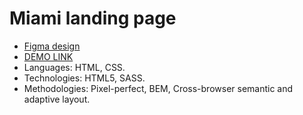 # Miami landing page
- [Figma design](https://www.figma.com/file/nHz8bflIwJaWP3P99vKTH5/miami_home_new?node-id=16033%3A3)
- [DEMO LINK](https://Saharij.github.io/layout_miami/)
- Languages: HTML, CSS.
- Technologies: HTML5, SASS.
- Methodologies: Pixel-perfect, BEM, Cross-browser semantic and adaptive layout.
